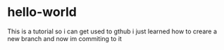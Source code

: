 # hello-world
This is a tutorial so i can get used to gthub
i just learned how to creare a new branch and now im commiting to it
